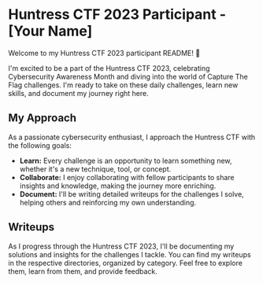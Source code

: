 # Huntress CTF 2023 Participant - [Your Name]

Welcome to my Huntress CTF 2023 participant README! 🎉

I'm excited to be a part of the Huntress CTF 2023, celebrating Cybersecurity Awareness Month and diving into the world of Capture The Flag challenges. I'm ready to take on these daily challenges, learn new skills, and document my journey right here.

## My Approach

As a passionate cybersecurity enthusiast, I approach the Huntress CTF with the following goals:

- **Learn:** Every challenge is an opportunity to learn something new, whether it's a new technique, tool, or concept.
- **Collaborate:** I enjoy collaborating with fellow participants to share insights and knowledge, making the journey more enriching.
- **Document:** I'll be writing detailed writeups for the challenges I solve, helping others and reinforcing my own understanding.

## Writeups

As I progress through the Huntress CTF 2023, I'll be documenting my solutions and insights for the challenges I tackle. You can find my writeups in the respective directories, organized by category. Feel free to explore them, learn from them, and provide feedback.

